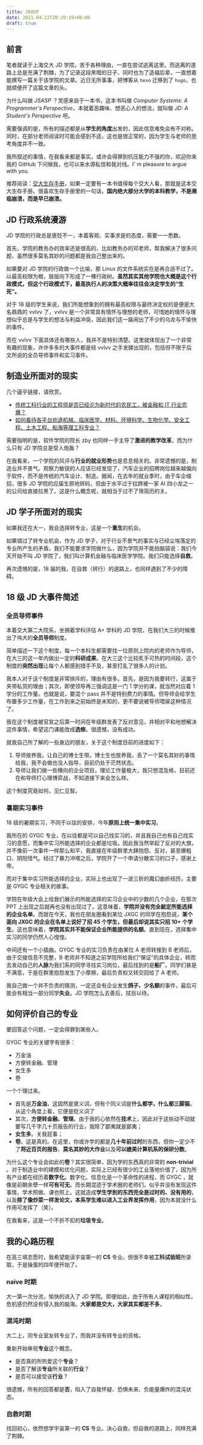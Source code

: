 ```yaml
---
title: JDASP
date: 2021-04-22T20:20:19+08:00
draft: true
---
```


## 前言
笔者就读于上海交大 JD 学院，苦于各种理由，一直在尝试逃离这里。而逃离的道路上总是充满了荆棘，为了记录这段黑暗的日子、同时也为了造福后辈，一直想着能撰写一篇关于该学院的文章。近日无所事事，把博客从 `hexo` 迁移到了 `hugo`，也就顺便开了这篇文章的头。

为什么叫做 *JSASP* ？灵感来自于一本书，这本书叫做 *Computer Systems: A Programmer's Perspective*。本就着恶趣味、想恶心人的想法，就叫做 *JD: A Student's Perspective* 吧。

需要强调的是，所有的描述都是从**学生的角度**出发的，因此信息难免会有不对称。同时，在部分老师阅读时可能会感到不适，这也是很正常的，因为学生与老师的思考角度并不一致。

我所叙述的事情，在我看来都是事实，或许会得罪到抗压能力不强的你，欢迎你来我的 GitHub 下问候我，也可以来水源私信和我对线。I' m pleasure to argue with you.

推荐阅读：[交大生存手册](https://survivesjtu.gitbook.io/survivesjtumanual/)，如果一定要有一本书值得每个交大人看，那就是这本交大生存手册。很喜欢生存手册里的一句话，**国内绝大部分大学的本科教学，不是濒临崩溃，而是早已崩溃。**

## JD 行政系统漫游

JD 学院的行政总是褒贬不一，本着客观、实事求是的态度，需要一一悉数。

首先，学院的教务办的效率还是很高的，比如教务办的邓老师，帮我解决了很多问题，虽然很多莫名其妙的问题都是我自己整出来的。

如果要对 JD 学院的行政做一个比喻，那 Linux 的文件系统实在是再合适不过了。以最高权限为根，层层向下形成了一棵行政树。**虽然其实其他学院也大概是这个行政模式，但这个行政模式下，最高执行人的决策大概率往往会决定学生的“生死”。**

对于 18 级的学生来说，我们所能想象到的拥有最高权限与最终决定权的是便是大名鼎鼎的 vvlvv 了，vvlvv 是一个非常具有情怀与理想的老师，可惜她的情怀与理想似乎总是与学生的想法与利益冲突，因此我们这一届闹出了不少的乌龙与不愉快的事件。

而在 vvlvv 下面具体还有哪些人，我并不是特别清楚。这里就体现出了一个非常有趣的现象，许许多多的大事件都是经 vvlvv 之手发酵出现的，包括但不限于后文所说的全员导师事件和实习事件。

## 制造业所面对的现实

几个逼乎链接，请欣赏。

- [传统工科行业的工程师是否已经沦为新时代的农民工，被金融和 IT 行业完爆？](https://www.zhihu.com/question/26561498)
- [如何看待各平台劝退机械、临床医学、材料、环境科学、生物化学、安全工程、土木工程、船海等理工科专业？](https://www.zhihu.com/question/329519231)

需要指明的是，软件学院的院长 zby 也同样一手主导了**激进的教学改革**，而为什么只有 JD 学院总是受人炮轰？

在我看来，一个学院的风评与**行业的就业形势**也是息息相关的。非常遗憾的是，制造业并不景气。观察力敏锐的人应该已经发现了，汽车企业的招聘岗位越来越偏向于软件，而不是传统的汽车设计、制造。据闻，在去年的就业季时，由于车企缩招，很多 JD 学院的应届生原地转码，但由于水平过于拉跨被一家 AI 四小龙之一的公司给直接拉黑了。这是什么概念呢，就相当于过不了筛简历的关。

## JD 学子所面对的现实

如果我还在大一，我会选择转专业，这是一个**重生**的机会。

如果错过了转专业机会，作为 JD 学子，对于行业不景气的事实与已经尘埃落定的专业所产生的矛盾，我们不能要求学院做什么，因为学院并不能拍脑袋说：我们今天开始不叫 JD 学院了，我们叫计算机金融与临床医学学院。我们只能选择**自救**。

再次遗憾的是，18 届的我，在自救（转行）的道路上，也同样遇到了不少的障碍。

## 18 级 JD 大事件简述

### 全员导师事件

本着交大第二大院系，坐拥着学科评估 A+ 学科的 JD 学院，在我们大三的时候推出了伟大的**全员导师**制度。

简单描述一下这个制度，每一个本科生都需要找一位原则上院内的老师作为导师，在大三的这一年内做出一定的**科研成果**。在大三这个比较炙手可热的时间段，这个制度的**突然出现**让每个人都感到措手不及，甚至打乱了很多人的计划。

我本人对于这个制度是非常排斥的，理由有很多。首先，是因为我要转行，这属于夹带私货的理由；其次，即使领导再三强调这是一门 1 学分的课，就当然对应着 1 学分的工作量。也就是说，要混个 pass 并不是特别费力的事情。但导师会给学生布置多少工作量，在工作到来之前始终是未知的，更不要说被导师喂屎这种情况了。

我在这个制度被官宣之后第一时间在年级群发表了反对意见，并相对平和地想解决这件事情，希望这门课能改成**选修**。很遗憾，没有成功。

就我自己所了解的一些身边的朋友，关于这个制度目前的进度如下：

1. 导师放养我，让自己的博士生带。博士生也放养我，丢了一个莫名其妙的事情给我，我不会做也没人指导，目前仍处于茫然状态。
2. 导师让我们做一些横向的企业项目，理论工作量极大，我只想混及格，目前还在和导师打心理博弈战，不知道接下来会怎么样。

这个制度究竟如何，见仁见智。

### 暑期实习事件

18 级的暑期实习，不同于以往的安排，今年**原则上统一集中实习**。

我所在的 GYGC 专业，在以往都是可以自己找实习的，并且我自己也有自己找实习的意愿，而集中实习所能选择的企业都是垃圾。因此我当然举起了反对的大旗，并不像前一次事件一样那么和平，我直接在年级群里大肆抱怨、反对，甚至爆粗口、阴阳怪气。经过了暴力冲塔之后，学院开了一个申请分散实习的口子，感谢上帝。

而对于集中实习所能选择的企业，实际上也出现了一波三折的魔幻曲折经历，主要是 GYGC 专业相关的故事。

学院在年级大会上给我们展示的所能选择的实习企业中的少数的几个企业，在那次 PPT 上出现之后就再也没有出现过了。这意味着，**学院并没有完全敲定所能选择的企业名单**。而就在今天，我也在朋友圈看到某位 JXGC 的同学在抱怨说，**某个面向 JXGC 的企业在名单上说好了招 45 个学生，但最后却说其实只招 10+ 个学生**。这也意味着，**学院其实并不能保证企业所能提供的名额**。直到现在，选择集中实习的同学仍然人心惶惶。

中间还有一个小插曲。GYGC 专业的实习负责在由某位 A 老师转接到 B 老师后，由于交接信息不完整，B 老师并不知道之前学院所给我们“保证”的具体企业，转而去发动自己的**人脉**为我们系的同学寻找实习岗位，最后找到的是**船厂**。同学们甚是不满意，于是在群里抱怨发生了小摩擦，最后负责权又转交回给了 A 老师。

我自己做一个并不负责的猜测，一定还会有企业发生**鸽子、少名额**的事件，最后可能会有相当一部分同学**失业**。JD 学院怎么去善后，拭目以待。

## 如何评价自己的专业

要回答这个问题，一定会得罪到某些人。

GYGC 专业的关键字有很多：

- 万金油
- 方便转金融、管理
- 女生多
- 卷

一个个理过来。

- 首先是**万金油**，这固然是褒义词，但有个同义词是**什么都学，什么都三脚猫**。从这个角度上看，它便是贬义词了
- 其次，**方便转金融、管理**。由于我的心依然在**技术**上，因此对于这些动不动就要写几千字几十页报告的行业，我除了鄙夷就是鄙夷；
- **女生多**。关我屁事；
- **卷**。这是真的。在这里，你或许学的都是**几十年前过时**的东西，但你一定少不了**将近百页的报告**、**莫名其妙的大作业**以及**可以媲美计算机系的保研分数**。

为什么这个专业会如此的**卷**？其实很简单，因为学的东西真的非常的 **non-trivial** 。对于制造业中的建模和优化问题，实际上已经有很少的工业落地价值了，因为所有产业都在经历着**数字化**。数字化、信息化是一个革命性的进程，而 GYGC ，就像是前朝余孽一样**可有可无**。而长期混迹于学术圈的老师们，似乎并没有发现这件事情，学术照做、课也照上。这就造成**学生学到的东西完全是过时的、没有用的**，以及**除了像炒菜一样发论文，本系学生难以进入工业界发挥作用**，因为本就没什么作用可发挥了（笑）。

在我看来，这是一个不折不扣的**垃圾专业**。

## 我的心路历程

在高三填志愿时，我希望能读宇宙第一的 **CS** 专业。但很不幸被**工科试验班**所录取，于是操蛋的四年便开始了。

### naive 时期

大一第一次分流，愉快的进入了 JD 学院。即便如此，由于所有人课程的相似性，危机感仍然没有侵入我的脑海。**大家都是交大，大家其实都差不多**。

### 混沌时期

大二上，同专业室友转专业了，而我并没有转专业的资格。

重新开始审视**专业**这个概念。

- 是否真的所热爱这个**专业**？
- 是否了解该**专业**所关联的**行业**？
- 是否可以接受该**行业**？

很遗憾，所有的回答都是**否**，陷入了自我怀疑、恐惧未来、负能量爆炸的混沌状态。

### 自救时期

找回初心，依然想学宇宙第一的 **CS** 专业。决心自救，但自救的道路上，同样充满了荆棘。